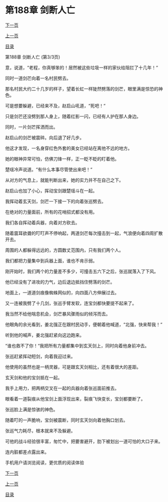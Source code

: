 <h1>第188章   剑断人亡</h1>
            <div><p><a href="./564_%E7%AC%AC189%E7%AB%A0_%E5%AB%81%E7%A5%B8.md">下一页</a></p><p><a href="./562_%E7%AC%AC188%E7%AB%A0_%E5%89%91%E6%96%AD%E4%BA%BA%E4%BA%A1.md">上一页</a></p><p><a href="../">目录</a></p></div>
            <div><p>第188章   剑断人亡 (第3/3页)</p><p>意，说道，“老程，你真够笨的！居然被这些垃圾一样的家伙给阻拦了十几年！“</p><p>同时一道剑芒向着一名村民劈去。</p><p>那名村民大约二十几岁的样子，望着长虹一样陡然劈落的剑芒，眼里满是惊恐的神色。</p><p>可是想要躲避，已经来不及，赵启山吼道，“死吧！“</p><p>只是剑芒还没劈到那人身上，随着红影一闪，已经有人护在那人身边。</p><p>同时，一片剑芒挥洒而出。</p><p>赵启山的剑芒被震碎。向后退了好几步。</p><p>他这才发现，一名身穿红色外套的美女已经站在离他不远的地方。</p><p>她的眼神异常可怕，仿佛刀锋一样，正一眨不眨的盯着他。</p><p>楚瑶冷声说道。“有什么本事尽管使出来吧！“</p><p>从对方的气息上，就能判断出来，她的实力并不在自己之下。</p><p>赵启山也加了小心，挥动宝剑跟楚瑶斗在一起。</p><p>我挥动着玄天剑，剑芒一下接一下的向着张巡劈去。</p><p>在绝对的力量面前，所有的花哨招式都没有用。</p><p>我们各自挥动着兵器，向着对方砍去。</p><p>随着震耳欲聋的叮叮声不停响起，两道剑芒每次撞击到一起，气浪便向着四周扩散开去。</p><p>周围的人都躲得远远的，方圆数丈范围内，只有我们两个人。</p><p>我们都把力量集中到兵器上面，谁也不肯示弱。</p><p>刚开始时，我们两个的力量差不多少，可撞击五六下之后，张巡就落入了下风。</p><p>他已经没有了进攻的力气，边后退边抵挡住劈落的剑芒。</p><p>地面上，一道道剑痕像蜘蛛网似的，向四面八方伸展过去。</p><p>又一连被我劈了十几剑，张巡手臂发软，连宝剑都快要提不起来了。</p><p>我当然不给他喘息机会，剑芒暴风骤雨似的倾泻而去。</p><p>他眼角的余光看到，姜北强正在跟村民动手，便朝着他喊道，“北强，快来帮我！“</p><p>听到他的喊声，姜北强赶紧向这边跑来。</p><p>“谁也救不了你！“我把所有力量都集中到玄天剑上，同时向着他身前冲去。</p><p>张巡赶紧挥动短剑，向着我迎过来。</p><p>他使用的虽然也是一柄灵器，可是跟玄天剑相比，还有着很大的差距。</p><p>玄天剑和他的宝剑抵在一起。</p><p>我手上用力，把两柄交叉在一起的兵器向着张巡面前推去。</p><p>眼看着一道裂痕从他宝剑上面浮现出来，裂痕飞快变长，宝剑都要断了。</p><p>张巡脸上满是惊骇的神色。</p><p>随着叮的一声脆响，宝剑被震断，同时玄天剑向着他胸口划去。</p><p>张巡气力耗尽，根本就来不及躲避。</p><p>可他的战斗经验很丰富，匆忙中，把要害避开，肋下被划出一道可怕的大口子来。</p><p>连内脏都差点露出来。</p><p>手机用户请浏览阅读，更优质的阅读体验</p></div>
            <div><p><a href="./564_%E7%AC%AC189%E7%AB%A0_%E5%AB%81%E7%A5%B8.md">下一页</a></p><p><a href="./562_%E7%AC%AC188%E7%AB%A0_%E5%89%91%E6%96%AD%E4%BA%BA%E4%BA%A1.md">上一页</a></p><p><a href="../">目录</a></p></div>